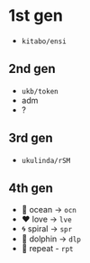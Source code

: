 # 1st gen
- `kitabo/ensi`

## 2nd gen
- `ukb/token`
- adm
- ?

## 3rd gen
- `ukulinda/rSM`
  
## 4th gen  
- 🌊 ocean -> `ocn`
- ❤️ love -> `lve`
- 🌀 spiral -> `spr`
- 🐬 dolphin -> `dlp`
- 🔁 repeat - `rpt`
